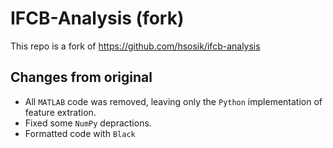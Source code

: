 # IFCB-Analysis (fork)

This repo is a fork of https://github.com/hsosik/ifcb-analysis

## Changes from original
- All `MATLAB` code was removed, leaving only the `Python` implementation of feature extration.
- Fixed some `NumPy` depractions.
- Formatted code with `Black`

